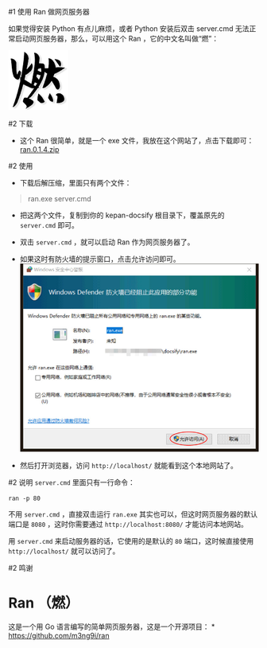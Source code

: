 #1 使用 Ran 做网页服务器

如果觉得安装 Python 有点儿麻烦，或者 Python 安装后双击 server.cmd 无法正常启动网页服务器，那么，可以用这个 Ran ，它的中文名叫做“燃”：

![Ran Logo](assets/Ran.gif)

#2 下载
- 这个 Ran 很简单，就是一个 exe 文件，我放在这个网站了，点击下载即可：
[ran.0.1.4.zip](https://kepan.org/docsify/down/ran.0.1.4.zip)

#2 使用
- 下载后解压缩，里面只有两个文件：
> ran.exe
> server.cmd

- 把这两个文件，复制到你的 kepan-docsify 根目录下，覆盖原先的 `server.cmd` 即可。

- 双击 `server.cmd` ，就可以启动 Ran 作为网页服务器了。

- 如果这时有防火墙的提示窗口，点击允许访问即可。
![Firewall](assets/Firewall.jpg)

- 然后打开浏览器，访问 `http://localhost/` 就能看到这个本地网站了。

#2 说明
`server.cmd` 里面只有一行命令：
 ```
 ran -p 80
 ```

 不用 `server.cmd` ，直接双击运行 `ran.exe` 其实也可以，但这时网页服务器的默认端口是 `8080` ，这时你需要通过 `http://localhost:8080/` 才能访问本地网站。

 用 `server.cmd` 来启动服务器的话，它使用的是默认的 `80` 端口，这时候直接使用 `http://localhost/` 就可以访问了。


#2 鸣谢

# Ran （燃）
这是一个用 Go 语言编写的简单网页服务器，这是一个开源项目：
    * https://github.com/m3ng9i/ran

